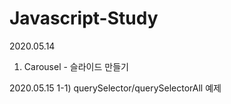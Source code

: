 # Javascript-Study

2020.05.14
01. Carousel - 슬라이드 만들기

2020.05.15
1-1) querySelector/querySelectorAll 예제
